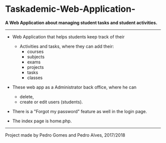 # Taskademic-Web-Application-
**A Web Application about managing student tasks and student activities.**

---

* Web Application that helps students keep track of their 
  * Activities and tasks, where they can add their: 
    * courses
    * subjects
    * exams 
    * projects
    * tasks
    * classes
* These web app as a Administrator back office, where he can 
    * delete, 
    * create or edit users (students).
* There is a "Forgot my password" feature as well in the login page.

* The index page is home.php.

---

Project made by Pedro Gomes and Pedro Alves, 2017/2018
